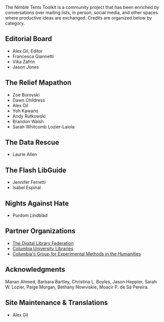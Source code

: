 The Nimble Tents Toolkit is a community project that has been enriched by conversations over mailing lists, in person, social media, and other spaces where productive ideas are exchanged. Credits are organized below by category.

## Editorial Board

- Alex Gil, Editor
- Francesca Giannetti
- Vika Zafrin
- Jason Jones

## The Relief Mapathon

- Zoe Borovski
- Dawn Childress
- Alex Gil
- Yoh Kawano
- Andy Rutkowski
- Brandon Walsh
- Sarah Whitcomb Lozier-Laiola


## The Data Rescue

- Laurie Allen

## The Flash LibGuide

- Jennifer Ferretti
- Isabel Espinal


## Nights Against Hate

- Purdom Lindblad


## Partner Organizations

- [The Digital Library Federation](https://www.diglib.org/)
- [Columbia University Libraries](http://library.columbia.edu/services/digital-scholarship.html)
- [Columbia's Group for Experimental Methods in the Humanities](http://xpmethod.plaintext.in/)


## Acknowledgments

Manan Ahmed, Barbara Bartley, Christina L. Boyles, Jason Heppler, Sarah W. Lozier, Paige Morgan, Bethany Nowviskie, Moacir P. de Sá Pereira.

## Site Maintenance & Translations

- Alex Gil

